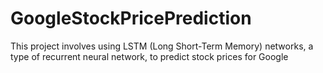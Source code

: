 # GoogleStockPricePrediction
This project involves using LSTM (Long Short-Term Memory) networks, a type of recurrent neural network, to predict stock prices for Google
